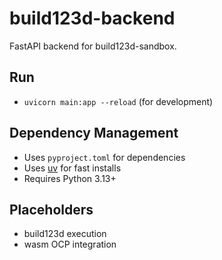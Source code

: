 # build123d-backend

FastAPI backend for build123d-sandbox.

## Run

- `uvicorn main:app --reload` (for development)

## Dependency Management

- Uses `pyproject.toml` for dependencies
- Uses [uv](https://docs.astral.sh/uv/) for fast installs
- Requires Python 3.13+

## Placeholders

- build123d execution
- wasm OCP integration 